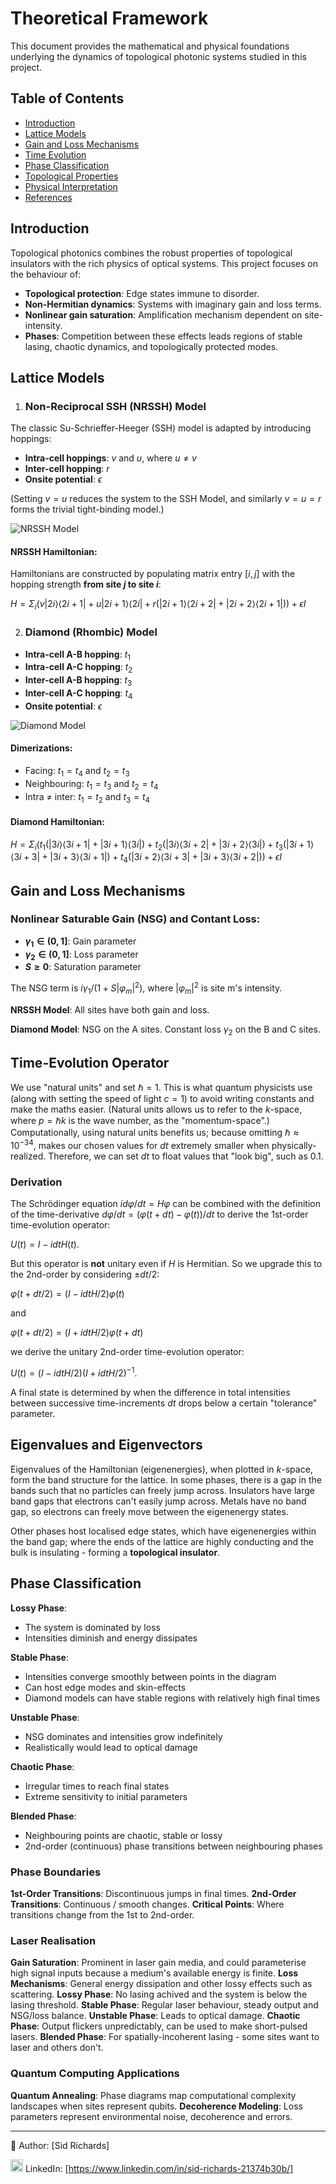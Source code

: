 # Theoretical Framework

This document provides the mathematical and physical foundations underlying the dynamics of topological photonic systems studied in this project.

## Table of Contents
- [Introduction](#introduction)
- [Lattice Models](#lattice-models)
- [Gain and Loss Mechanisms](#gain-and-loss-mechanisms)
- [Time Evolution](#time-evolution)
- [Phase Classification](#phase-classification)
- [Topological Properties](#topological-properties)
- [Physical Interpretation](#physical-interpretation)
- [References](#references)

## Introduction

Topological photonics combines the robust properties of topological insulators with the rich physics of optical systems.
This project focuses on the behaviour of:

- **Topological protection**: Edge states immune to disorder.
- **Non-Hermitian dynamics**: Systems with imaginary gain and loss terms.
- **Nonlinear gain saturation**: Amplification mechanism dependent on site-intensity.
- **Phases**: Competition between these effects leads regions of stable lasing, chaotic dynamics, and topologically protected modes.

## Lattice Models

1. ### Non-Reciprocal SSH (NRSSH) Model

The classic Su-Schrieffer-Heeger (SSH) model is adapted by introducing hoppings:

- **Intra-cell hoppings**: $v$ and $u$, where $u \neq v$
- **Inter-cell hopping**: $r$
- **Onsite potential**: $\epsilon$

(Setting $v=u$ reduces the system to the SSH Model, and similarly $v=u=r$ forms the trivial tight-binding model.)

![NRSSH Model](images/NRSSH%20Model.png)

#### **NRSSH Hamiltonian:**

Hamiltonians are constructed by populating matrix entry $[i, j]$ with the hopping strength **from site $j$ to site $i$**:

$H = \Sigma_i (v|2i⟩⟨2i+1| + u|2i+1⟩⟨2i| + r(|2i+1⟩⟨2i+2| + |2i+2⟩⟨2i+1|)) + \epsilon I$

2. ### Diamond (Rhombic) Model

- **Intra-cell A-B hopping**: $t_1$
- **Intra-cell A-C hopping**: $t_2$
- **Inter-cell A-B hopping**: $t_3$
- **Inter-cell A-C hopping**: $t_4$
- **Onsite potential**: $\epsilon$

![Diamond Model](images/Diamond%20Model.png)

#### **Dimerizations:**
- Facing: $t_1=t_4$ and $t_2=t_3$
- Neighbouring: $t_1=t_3$ and $t_2=t_4$
- Intra $\neq$ inter: $t_1=t_2$ and $t_3=t_4$

#### **Diamond Hamiltonian:**

$H = \Sigma_i(t_1(|3i⟩⟨3i+1| + |3i+1⟩⟨3i|) + t_2(|3i⟩⟨3i+2| + |3i+2⟩⟨3i|) + t_3(|3i+1⟩⟨3i+3| + |3i+3⟩⟨3i+1|) + t_4(|3i+2⟩⟨3i+3| + |3i+3⟩⟨3i+2|)) + \epsilon I$

## Gain and Loss Mechanisms

### Nonlinear Saturable Gain (NSG) and Contant Loss:

- **$\gamma_1 \in (0,1]$**: Gain parameter
- **$\gamma_2 \in (0,1]$**: Loss parameter
- **$S \geq 0$**: Saturation parameter

The NSG term is $i\gamma_1 / (1 + S|\varphi_m|^2)$, where $|\varphi_m|^2$ is site m's intensity.

**NRSSH Model**: All sites have both gain and loss.

**Diamond Model**: NSG on the A sites. Constant loss $\gamma_2$ on the B and C sites.

## Time-Evolution Operator

We use "natural units" and set $\hbar = 1$.
This is what quantum physicists use (along with setting the speed of light $c = 1$) to avoid writing constants and make the maths easier.
(Natural units allows us to refer to the $k$-space, where $p=\hbar k$ is the wave number, as the "momentum-space".)
Computationally, using natural units benefits us; because omitting $\hbar \approx 10^{-34}$, makes our chosen values for $dt$ extremely smaller when physically-realized.
Therefore, we can set $dt$ to float values that "look big", such as $0.1$.

### Derivation

The Schrödinger equation $i d\varphi / dt = H \varphi$ can be combined with the definition of the time-derivative $d\varphi / dt = (\varphi(t + dt) - \varphi(t)) / dt$ to derive the 1st-order time-evolution operator:

$U(t) = I - i dt H(t)$.

But this operator is **not** unitary even if $H$ is Hermitian.
So we upgrade this to the 2nd-order by considering $\pm dt / 2$:

$\varphi(t + dt/2) = (I - idtH / 2)\varphi(t)$

and

$\varphi(t + dt/2) = (I + idtH / 2)\varphi(t + dt)$

we derive the unitary 2nd-order time-evolution operator:

$U(t) = (I - idtH / 2)(I + idtH / 2)^{-1}$.

A final state is determined by when the difference in total intensities between successive time-increments $dt$ drops below a certain "tolerance" parameter.

## Eigenvalues and Eigenvectors

Eigenvalues of the Hamiltonian (eigenenergies), when plotted in $k$-space, form the band structure for the lattice.
In some phases, there is a gap in the bands such that no particles can freely jump across.
Insulators have large band gaps that electrons can't easily jump across.
Metals have no band gap, so electrons can freely move between the eigenenergy states.

Other phases host localised edge states, which have eigenenergies within the band gap; where the ends of the lattice are highly conducting and the bulk is insulating - forming a **topological insulator**.

## Phase Classification

**Lossy Phase**:
- The system is dominated by loss
- Intensities diminish and energy dissipates

**Stable Phase**:
- Intensities converge smoothly between points in the diagram
- Can host edge modes and skin-effects
- Diamond models can have stable regions with relatively high final times

**Unstable Phase**:
- NSG dominates and intensities grow indefinitely
- Realistically would lead to optical damage

**Chaotic Phase**:
- Irregular times to reach final states
- Extreme sensitivity to initial parameters

**Blended Phase**:
- Neighbouring points are chaotic, stable or lossy
- 2nd-order (continuous) phase transitions between neighbouring phases

### Phase Boundaries

**1st-Order Transitions**: Discontinuous jumps in final times.
**2nd-Order Transitions**: Continuous / smooth changes.
**Critical Points**: Where transitions change from the 1st to 2nd-order.

### Laser Realisation

**Gain Saturation**: Prominent in laser gain media, and could parameterise high signal inputs because a medium's available energy is finite.
**Loss Mechanisms**: General energy dissipation and other lossy effects such as scattering.
**Lossy Phase**: No lasing achived and the system is below the lasing threshold.
**Stable Phase**: Regular laser behaviour, steady output and NSG/loss balance.
**Unstable Phase**: Leads to optical damage.
**Chaotic Phase**: Output flickers unpredictably, can be used to make short-pulsed lasers.
**Blended Phase**: For spatially-incoherent lasing - some sites want to laser and others don't.

### Quantum Computing Applications

**Quantum Annealing**: Phase diagrams map computational complexity landscapes when sites represent qubits.
**Decoherence Modeling**: Loss parameters represent environmental noise, decoherence and errors.

---

📘 Author: [Sid Richards]

<img src="https://cdn.jsdelivr.net/gh/devicons/devicon/icons/linkedin/linkedin-original.svg" width="20" /> LinkedIn: [https://www.linkedin.com/in/sid-richards-21374b30b/]
